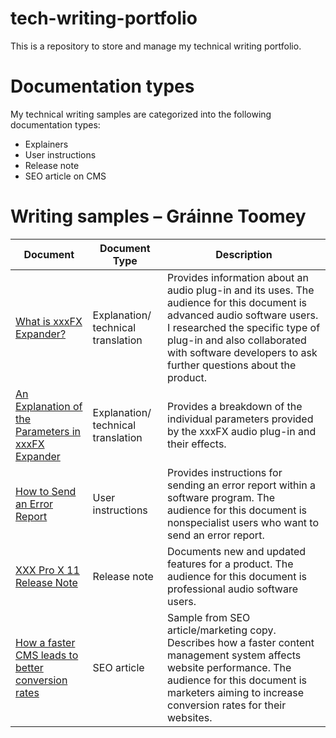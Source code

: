 # tech-writing-portfolio
This is a repository to store and manage my technical writing portfolio.

# Documentation types
My technical writing samples are categorized into the following documentation types:

* Explainers
* User instructions
* Release note
* SEO article on CMS



# Writing samples – Gráinne Toomey

|   Document    | Document Type |   Description  |
| ------------- | ------------- |  ------------- | 
| [What is xxxFX Expander?](https://github.com/toomeygm/techical-writing-portfolio/blob/main/explainers/xxxFX_expander.md) | Explanation/ technical translation  |  Provides information about an audio plug-in and its uses. The audience for this document is advanced audio software users. I researched the specific type of plug-in and also collaborated with software developers to ask further questions about the product. |
| [An Explanation of the Parameters in xxxFX Expander](https://github.com/toomeygm/techical-writing-portfolio/blob/main/explainers/xxxFX_expander_parameters.md)| Explanation/ technical translation  | Provides a breakdown of the individual parameters provided by the xxxFX audio plug-in and their effects. | 
| [How to Send an Error Report](https://github.com/toomeygm/techical-writing-portfolio/blob/main/user_instructions/sending_error_reports.md) | User instructions |  Provides instructions for sending an error report within a software program. The audience for this document is nonspecialist users who want to send an error report. | 
| [XXX Pro X 11 Release Note](https://github.com/toomeygm/techical-writing-portfolio/blob/main/press_release/pro_x11_release_note.md) | Release note |  Documents new and updated features for a product. The audience for this document is professional audio software users. | 
| [How a faster CMS leads to better conversion rates](https://github.com/toomeygm/techical-writing-portfolio/blob/main/articles/faster_cms_better_conversion_rates.md)    | SEO article   |  Sample from SEO article/marketing copy. Describes how a faster content management system affects website performance. The audience for this document is marketers aiming to increase conversion rates for their websites.  | 


